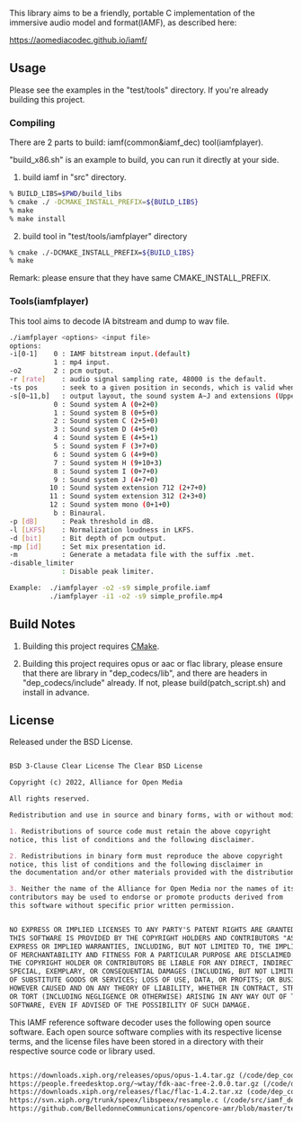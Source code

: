 This library aims to be a friendly, portable C implementation of the immersive audio model and format(IAMF),
as described here:

<https://aomediacodec.github.io/iamf/>



## Usage

Please see the examples in the "test/tools" directory. If you're already building this project.

### Compiling
There are 2 parts to build: iamf(common&iamf_dec) tool(iamfplayer).

"build_x86.sh" is an example to build, you can run it directly at your side.

1. build iamf in "src" directory.
```sh
% BUILD_LIBS=$PWD/build_libs
% cmake ./ -DCMAKE_INSTALL_PREFIX=${BUILD_LIBS}
% make 
% make install
```

2. build tool in "test/tools/iamfplayer" directory
```sh
% cmake ./-DCMAKE_INSTALL_PREFIX=${BUILD_LIBS}
% make 
```

Remark: please ensure that they have same CMAKE_INSTALL_PREFIX.


### Tools(iamfplayer)
This tool aims to decode IA bitstream and dump to wav file.
```sh
./iamfplayer <options> <input file>
options:
-i[0-1]    0 : IAMF bitstream input.(default)
           1 : mp4 input.
-o2        2 : pcm output.
-r [rate]    : audio signal sampling rate, 48000 is the default.
-ts pos      : seek to a given position in seconds, which is valid when mp4 file is used as input.
-s[0~11,b]   : output layout, the sound system A~J and extensions (Upper + Middle + Bottom).
           0 : Sound system A (0+2+0)
           1 : Sound system B (0+5+0)
           2 : Sound system C (2+5+0)
           3 : Sound system D (4+5+0)
           4 : Sound system E (4+5+1)
           5 : Sound system F (3+7+0)
           6 : Sound system G (4+9+0)
           7 : Sound system H (9+10+3)
           8 : Sound system I (0+7+0)
           9 : Sound system J (4+7+0)
          10 : Sound system extension 712 (2+7+0)
          11 : Sound system extension 312 (2+3+0)
          12 : Sound system mono (0+1+0)
           b : Binaural.
-p [dB]      : Peak threshold in dB.
-l [LKFS]    : Normalization loudness in LKFS.
-d [bit]     : Bit depth of pcm output.
-mp [id]     : Set mix presentation id.
-m           : Generate a metadata file with the suffix .met.
-disable_limiter
             : Disable peak limiter.

Example:  ./iamfplayer -o2 -s9 simple_profile.iamf
          ./iamfplayer -i1 -o2 -s9 simple_profile.mp4

```


## Build Notes

1) Building this project requires [CMake](https://cmake.org/).

2) Building this project requires opus or aac or flac library, please ensure that there are library in "dep_codecs/lib",
and there are headers in "dep_codecs/include" already. If not, please build(patch_script.sh) and install in advance.

## License

Released under the BSD License.

```markdown

BSD 3-Clause Clear License The Clear BSD License

Copyright (c) 2022, Alliance for Open Media

All rights reserved.

Redistribution and use in source and binary forms, with or without modification, are permitted (subject to the limitations in the disclaimer below) provided that the following conditions are met:

1. Redistributions of source code must retain the above copyright
notice, this list of conditions and the following disclaimer.

2. Redistributions in binary form must reproduce the above copyright
notice, this list of conditions and the following disclaimer in
the documentation and/or other materials provided with the distribution.

3. Neither the name of the Alliance for Open Media nor the names of its
contributors may be used to endorse or promote products derived from
this software without specific prior written permission.


NO EXPRESS OR IMPLIED LICENSES TO ANY PARTY'S PATENT RIGHTS ARE GRANTED BY THIS LICENSE.
THIS SOFTWARE IS PROVIDED BY THE COPYRIGHT HOLDERS AND CONTRIBUTORS "AS IS" AND ANY
EXPRESS OR IMPLIED WARRANTIES, INCLUDING, BUT NOT LIMITED TO, THE IMPLIED WARRANTIES
OF MERCHANTABILITY AND FITNESS FOR A PARTICULAR PURPOSE ARE DISCLAIMED. IN NO EVENT SHALL
THE COPYRIGHT HOLDER OR CONTRIBUTORS BE LIABLE FOR ANY DIRECT, INDIRECT, INCIDENTAL,
SPECIAL, EXEMPLARY, OR CONSEQUENTIAL DAMAGES (INCLUDING, BUT NOT LIMITED TO, PROCUREMENT
OF SUBSTITUTE GOODS OR SERVICES; LOSS OF USE, DATA, OR PROFITS; OR BUSINESS INTERRUPTION)
HOWEVER CAUSED AND ON ANY THEORY OF LIABILITY, WHETHER IN CONTRACT, STRICT LIABILITY,
OR TORT (INCLUDING NEGLIGENCE OR OTHERWISE) ARISING IN ANY WAY OUT OF THE USE OF THIS
SOFTWARE, EVEN IF ADVISED OF THE POSSIBILITY OF SUCH DAMAGE.
```

This IAMF reference software decoder uses the following open source software.
Each open source software complies with its respective license terms, and the license files
have been stored in a directory with their respective source code or library used.


```markdown

https://downloads.xiph.org/releases/opus/opus-1.4.tar.gz (/code/dep_codecs/lib/opus.license)
https://people.freedesktop.org/~wtay/fdk-aac-free-2.0.0.tar.gz (/code/dep_codecs/lib/fdk_aac.license)
https://downloads.xiph.org/releases/flac/flac-1.4.2.tar.xz (code/dep_codecs/lib/flac.license)
https://svn.xiph.org/trunk/speex/libspeex/resample.c (/code/src/iamf_dec/resample.license)
https://github.com/BelledonneCommunications/opencore-amr/blob/master/test/wavwriter.c (/code/dep_external/src/wav/dep_wavwriter.license)
```
